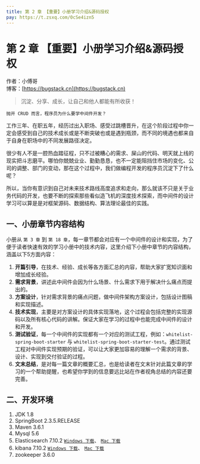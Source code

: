 ```yaml
---
title: 第 2 章 【重要】小册学习介绍&源码授权
pay: https://t.zsxq.com/0cSe4izn5
---
```


# 第 2 章 【重要】小册学习介绍&源码授权

作者：小傅哥
<br/>博客：[https://bugstack.cn](https://bugstack.cn)

>沉淀、分享、成长，让自己和他人都能有所收获！

`抛开 CRUD 而言，程序员为什么要学中间件开发？`

工作三年、在职五年，经历过出入职场、感受过跳槽晋升，在这个阶段过程中你一定会感受到自己的技术成长或是不断突破也或是遇到瓶颈，而不同的境遇也都来自于自身在职场中的不同发展路径决定。

很少有人不是一腔热血踏征程，只不过被糟心的需求、屎山的代码、明天就上线的现实把斗志磨平。哪怕你兢兢业业、勤勤恳恳，也不一定能阻挡住市场的变化、公司的调整、部门的变动，那在这个过程中，我们做编程开发的程序员沉淀下了什么呢？

所以，当你有意识到自己对未来技术路线高度追求和走向，那么就该不只是关于业务代码的开发，也要不断的探索那些看似造飞机的深度技术探索，而中间件的设计学习可以算是是对框架源码、数据结构、算法理论最佳的实践。

## 一、小册章节内容结构

小册从 `第 3 章` 到 `第 18 章`，每一章节都会对应有一个中间件的设计和实现，为了便于读者快速有效的学习小册中的技术内容，这里介绍下小册中章节的内容结构，涵盖以下5方面内容：
1. **开篇引导**，在技术、经验、成长等各方面汇总的内容，帮助大家扩宽知识面和增加成长经验。
2. **需求背景**，讲述此中间件会因为什么场景、什么需求下用于解决什么痛点而提出的。
3. **方案设计**，针对需求背景的痛点问题，做中间件架构方案设计，包括设计图稿和实现描述。
4. **技术实现**，主要是对方案设计的具体实现落地，这个过程会包括完整的实现源码以及所有核心代码的讲解。保证大家在学习的过程中也能完成中间件的设计和开发。
5. **测试验证**，每一个中间件的实现都有一个对应的测试工程，例如：`whitelist-spring-boot-starter` 与 `whitelist-spring-boot-starter-test`。通过测试工程对中间件实现预期的验证，可以让大家更加容易的理解一个需求的背景、设计、实现到交付验证的过程。
6. **文末总结**，是对每一篇文章的概要汇总，也是给读者在文末针对此篇文章的学习的一个帮助提醒，也希望你学到的信息要远比站在作者视角总结的内容还要完善。

## 二、开发环境

1. JDK 1.8
2. SpringBoot 2.3.5.RELEASE
3. Maven 3.6.1
4. Mysql 5.6
5. Elasticsearch 7.10.2 [`Windows 下载`](https://download.csdn.net/download/Yao__Shun__Yu/15729232)、 [`Mac 下载`](https://download.csdn.net/download/Yao__Shun__Yu/15729232) 
6. kibana 7.10.2 [`Windows 下载`](https://download.csdn.net/download/Yao__Shun__Yu/15729232)、 [`Mac 下载`](https://download.csdn.net/download/Yao__Shun__Yu/15729232) 
7. zookeeper 3.6.0
